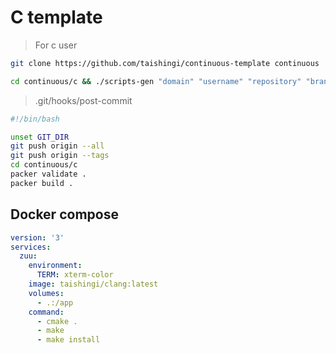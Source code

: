 # C template

> For c user

```bash
git clone https://github.com/taishingi/continuous-template continuous
```

```bash
cd continuous/c && ./scripts-gen "domain" "username" "repository" "branch" "cpu"
```
> .git/hooks/post-commit

```bash
#!/bin/bash

unset GIT_DIR
git push origin --all
git push origin --tags
cd continuous/c 
packer validate .
packer build .
```

## Docker compose

```yaml
version: '3'
services:
  zuu:
    environment:
      TERM: xterm-color
    image: taishingi/clang:latest
    volumes:
      - .:/app
    command:
      - cmake .
      - make 
      - make install
```